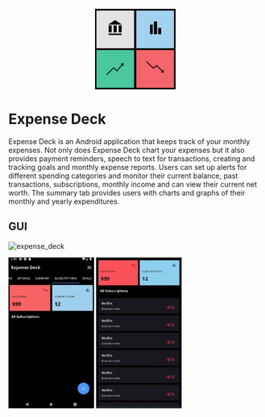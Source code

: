 <p align="center">
    <img width="160" height="160" src="phase1/logo.png">
</p>


# Expense Deck

Expense Deck is an Android application that keeps track of your monthly expenses. Not only does Expense Deck chart your expenses but it also provides payment reminders, speech to text for transactions, creating and tracking goals and monthly expense reports. Users can set up alerts for different spending categories and monitor their current balance, past transactions, subscriptions, monthly income and can view their current net worth. The summary tab provides users with charts and graphs of their monthly and yearly expenditures. 

## GUI
![expense_deck](https://user-images.githubusercontent.com/74755873/127786710-53f8976a-cd5e-4713-ab96-74bbc935b8c1.png)

<p align="">
  <img src ="phase1/temp_gui.jpg" width="170" height="300">
  <img src ="phase1/temp_gui2.JPEG" width="170" height="300">
</p>

